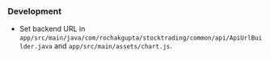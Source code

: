 ### Development

- Set backend URL in `app/src/main/java/com/rochakgupta/stocktrading/common/api/ApiUrlBuilder.java` and `app/src/main/assets/chart.js`.
